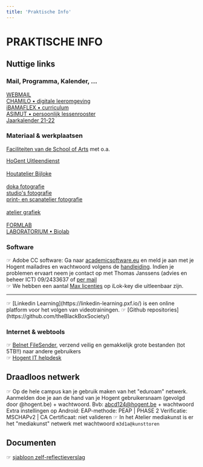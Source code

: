 ```yaml
---
title: 'Praktische Info'
---
```


# PRAKTISCHE INFO

## Nuttige links

### Mail, Programma, Kalender, ...

<div class="chip"><a href="http://webmail.hogent.be/" target=_blanc>WEBMAIL</a></div>
<div class="chip"><a href="https://chamilo.hogent.be/" target=_blanc>CHAMILO • digitale leeromgeving</a></div>
<div class="chip"><a href="https://ibamaflex.hogent.be/" target=_blanc>iBAMAFLEX • curriculum</a></div>
<div class="chip"><a href="https://hogent.asimut.net/public/" target=_blanc>ASIMUT • persoonlijk lessenrooster</a></div>

<div class="chip"><a href="https://schoolofartsgent.be/2021/wp-content/uploads/2021/05/07_Acad-kal-2021-2022-SCH-ACAD-v2.pdf" target=_blanc>Jaarkalender 21-22</a></div>

### Materiaal & werkplaatsen

[Faciliteiten van de School of Arts](https://schoolofartsgent.be/nl/onderwijs/faciliteiten) met o.a.

<div class="chip"><a href="http://uitleendienst.schoolofarts.be/users/sign_in" target=_blanc>HoGent Uitleendienst</a></div>
<br>
<div class="chip"><a href="https://www.facebook.com/KASKhoutatelier" target=_blanc>Houtatelier Bijloke</a></div>
<br>
<div class="chip"><a href="" target=_blanc>doka fotografie</a></div>
<div class="chip"><a href="" target=_blanc>studio's fotografie</a></div>
<div class="chip"><a href="" target=_blanc>print- en scanatelier fotografie</a></div>
<br>
<div class="chip"><a href="" target=_blanc>atelier grafiek</a></div>
<br>
<div class="chip"><a href="https://www.formlab.schoolofarts.be/" target=_blanc>FORMLAB</a></div>
<div class="chip"><a href="http://www.laboratorium.bio/" target=_blanc>LABORATORIUM • Biolab</a></div>

### Software

☞   Adobe CC software: Ga naar [academicsoftware.eu](https://www.academicsoftware.eu/) en meld je aan met je Hogent mailadres en wachtwoord volgens de [handleiding](https://streamable.com/tb4xyr). Indien je problemen ervaart neem je contact op met Thomas Janssens (advies en beheer ICT) 09/2433637 of [per mail](mailto:thomas.janssens@hogent.be)    
☞   We hebben een aantal [Max licenties](https://cycling74.com/) op iLok-key die  uitleenbaar zijn.
<hr>
☞   [Linkedin Learning](https://linkedin-learning.pxf.io/) is een online platform voor het volgen van videotrainingen.    
☞   [Github repositories](https://github.com/theBlackBoxSociety/)

### Internet & webtools

☞ [Belnet FileSender](https://filesender.belnet.be/index.php?s=upload), verzend veilig en gemakkelijk grote bestanden (tot 5TB!!) naar andere gebruikers    
☞ [Hogent IT helpdesk](https://servicedesk.hogent.be/)

## Draadloos netwerk

☞ Op de hele campus kan je gebruik maken van het "eduroam" netwerk. Aanmelden doe je aan de hand van je Hogent gebruikersnaam (gevolgd door @hogent.be) + wachtwoord. Bvb: abcd124@hogent.be + wachtwoord  
    Extra instellingen op Android: EAP-methode: PEAP | PHASE 2 Verificatie: MSCHAPv2 | CA Certificaat: niet valideren
☞ In het Atelier mediakunst is er het "mediakunst" netwerk met wachtwoord `m3d1a@kunsttoren`

## Documenten

☞ [sjabloon zelf-reflectieverslag](SjabloonReflectieverslag.rtf)
